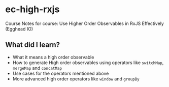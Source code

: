 # ec-high-rxjs
Course Notes for course: Use Higher Order Observables in RxJS Effectively (Egghead IO)

## What did I learn?
- What it means a high order observable
- How to generate High order observables using operators like `switchMap`, `mergeMap` and `concatMap`
- Use cases for the operators mentioned above
- More advanced high order operators like `window` and `groupBy`
